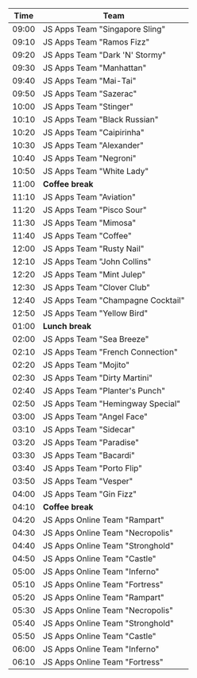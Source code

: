 
| Time  | Team
| :---: | ----
| 09:00 |	JS Apps Team "Singapore Sling"
| 09:10 |	JS Apps Team "Ramos Fizz"
| 09:20 |	JS Apps Team "Dark 'N' Stormy"
| 09:30 |	JS Apps Team "Manhattan"
| 09:40 |	JS Apps Team "Mai-Tai"
| 09:50 |	JS Apps Team "Sazerac"
| 10:00 |	JS Apps Team "Stinger"
| 10:10 |	JS Apps Team "Black Russian"
| 10:20 |	JS Apps Team "Caipirinha"
| 10:30 |	JS Apps Team "Alexander"
| 10:40 |	JS Apps Team "Negroni"
| 10:50 |	JS Apps Team "White Lady"
| 11:00 |	**Coffee break**
| 11:10 |	JS Apps Team "Aviation"
| 11:20 |	JS Apps Team "Pisco Sour"
| 11:30 |	JS Apps Team "Mimosa"
| 11:40 |	JS Apps Team "Coffee"
| 12:00 |	JS Apps Team "Rusty Nail"
| 12:10 |	JS Apps Team "John Collins"
| 12:20 |	JS Apps Team "Mint Julep"
| 12:30 |	JS Apps Team "Clover Club"
| 12:40 |	JS Apps Team "Champagne Cocktail"
| 12:50 |	JS Apps Team "Yellow Bird"
| 01:00 |	**Lunch break**
| 02:00 |	JS Apps Team "Sea Breeze"
| 02:10 |	JS Apps Team "French Connection"
| 02:20 |	JS Apps Team "Mojito"
| 02:30 |	JS Apps Team "Dirty Martini"
| 02:40 |	JS Apps Team "Planter's Punch"
| 02:50 |	JS Apps Team "Hemingway Special"
| 03:00 |	JS Apps Team "Angel Face"
| 03:10 |	JS Apps Team "Sidecar"
| 03:20 |	JS Apps Team "Paradise"
| 03:30 |	JS Apps Team "Bacardi"
| 03:40 |	JS Apps Team "Porto Flip"
| 03:50 |	JS Apps Team "Vesper"
| 04:00 |	JS Apps Team "Gin Fizz"
| 04:10 |	**Coffee break**
| 04:20 |	JS Apps Online Team "Rampart"
| 04:30 |	JS Apps Online Team "Necropolis"
| 04:40 |	JS Apps Online Team "Stronghold"
| 04:50 |	JS Apps Online Team "Castle"
| 05:00 |	JS Apps Online Team "Inferno"
| 05:10 |	JS Apps Online Team "Fortress"
| 05:20 |	JS Apps Online Team "Rampart"
| 05:30 |	JS Apps Online Team "Necropolis"
| 05:40 |	JS Apps Online Team "Stronghold"
| 05:50 |	JS Apps Online Team "Castle"
| 06:00 |	JS Apps Online Team "Inferno"
| 06:10 |	JS Apps Online Team "Fortress"
